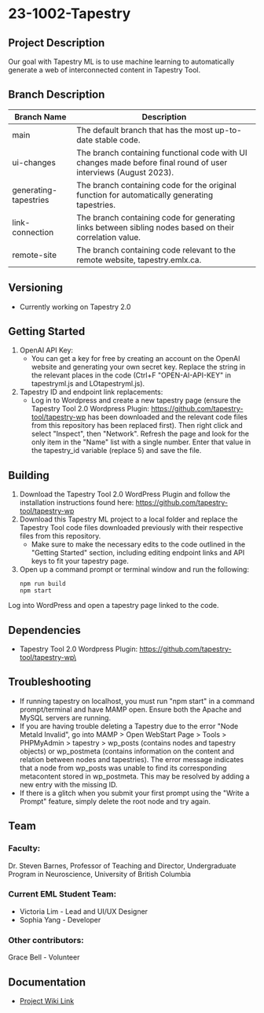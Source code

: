 # 23-1002-Tapestry

## Project Description
Our goal with Tapestry ML is to use machine learning to automatically generate a web of interconnected content in Tapestry Tool. 

## Branch Description
| Branch Name  | Description |
| ------------- | ------------- |
| main  | The default branch that has the most up-to-date stable code.  |
| ui-changes  | The branch containing functional code with UI changes made before final round of user interviews (August 2023).  |
| generating-tapestries | The branch containing code for the original function for automatically generating tapestries. |
| link-connection | The branch containing code for generating links between sibling nodes based on their correlation value. |
| remote-site | The branch containing code relevant to the remote website, tapestry.emlx.ca. |

## Versioning
- Currently working on Tapestry 2.0 

## Getting Started
1. OpenAI API Key:
   - You can get a key for free by creating an account on the OpenAI website and generating your own secret key. Replace the string in the relevant places in the code (Ctrl+F "OPEN-AI-API-KEY" in tapestryml.js and LOtapestryml.js).
3. Tapestry ID and endpoint link replacements:
   - Log in to Wordpress and create a new tapestry page (ensure the Tapestry Tool 2.0 Wordpress Plugin: https://github.com/tapestry-tool/tapestry-wp has been downloaded and the relevant code files from this repository has been replaced first). Then right click and select "Inspect", then "Network". Refresh the page and look for the only item in the "Name" list with a single number. Enter that value in the tapestry_id variable (replace 5) and save the file.

## Building
1. Download the Tapestry Tool 2.0 WordPress Plugin and follow the installation instructions found here: https://github.com/tapestry-tool/tapestry-wp 
2. Download this Tapestry ML project to a local folder and replace the Tapestry Tool code files downloaded previously with their respective files from this repository.
   - Make sure to make the necessary edits to the code outlined in the "Getting Started" section, including editing endpoint links and API keys to fit your tapestry page.
4. Open up a command prompt or terminal window and run the following:
   ```shell
   npm run build
   npm start
Log into WordPress and open a tapestry page linked to the code.

## Dependencies
- Tapestry Tool 2.0 Wordpress Plugin: https://github.com/tapestry-tool/tapestry-wp\

## Troubleshooting
- If running tapestry on localhost, you must run "npm start" in a command prompt/terminal and have MAMP open. Ensure both the Apache and MySQL servers are running.
- If you are having trouble deleting a Tapestry due to the error "Node MetaId Invalid", go into MAMP > Open WebStart Page > Tools > PHPMyAdmin > tapestry > wp_posts (contains nodes and tapestry objects) or wp_postmeta (contains information on the content and relation between nodes and tapestries). The error message indicates that a node from wp_posts was unable to find its corresponding metacontent stored in wp_postmeta. This may be resolved by adding a new entry with the missing ID.
- If there is a glitch when you submit your first prompt using the "Write a Prompt" feature, simply delete the root node and try again.

## Team
### Faculty:
Dr. Steven Barnes, Professor of Teaching and Director, Undergraduate Program in Neuroscience, University of British Columbia

### Current EML Student Team:
- Victoria Lim -  Lead and UI/UX Designer
- Sophia Yang - Developer
  
### Other contributors: 
Grace Bell - Volunteer 

## Documentation
- [Project Wiki Link](https://wiki.ubc.ca/Documentation:23-3002_Tapestry_Tool_ML)
